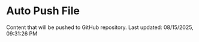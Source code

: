 # Auto Push File

Content that will be pushed to GitHub repository.
Last updated: 08/15/2025, 09:31:26 PM